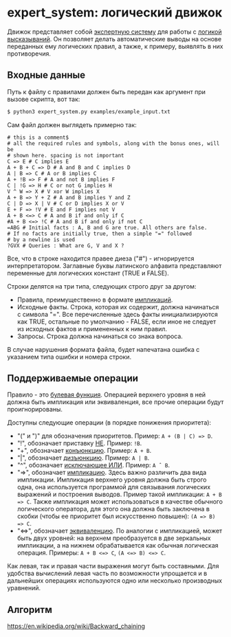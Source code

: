 # expert_system: логический движок


Движок представляет собой [экспертную систему](https://en.wikipedia.org/wiki/Expert_system) для работы с [логикой высказываний](https://en.wikipedia.org/wiki/Propositional_calculus). Он позволяет делать автоматические выводы на основе переданных ему логических правил, а также, к примеру, выявлять в них противоречия.


## Входные данные

Путь к файлу с правилами должен быть передан как аргумент при вызове скрипта, вот так:

```bash
$ python3 expert_system.py examples/example_input.txt
```

Сам файл должен выглядеть примерно так:

```
# this is a comment$
# all the required rules and symbols, along with the bonus ones, will be
# shown here. spacing is not important
C => E # C implies E
A + B + C => D # A and B and C implies D
A | B => C # A or B implies C
A + !B => F # A and not B implies F
C | !G => H # C or not G implies H
V ^ W => X # V xor W implies X
A + B => Y + Z # A and B implies Y and Z
C | D => X | V # C or D implies X or V
E + F => !V # E and F implies not V
A + B <=> C # A and B if and only if C
#A + B <=> !C # A and B if and only if not C
=ABG # Initial facts : A, B and G are true. All others are false.
# If no facts are initially true, then a simple "=" followed
# by a newline is used
?GVX # Queries : What are G, V and X ?
```

Все, что в строке находится правее диеза ("#") - игнорируется интерпретатором. Заглавные буквы латинского алфавита представляют переменные для логических констант (TRUE и FALSE).

Строки делятся на три типа, следующих строго друг за другом:
- Правила, преимущественно в формате [импликаций](https://en.wikipedia.org/wiki/Material_conditional).
- Исходные факты. Строка, которая их содержит, должна начинаться с символа "=". Все перечисленные здесь факты инициализируются как TRUE, остальные по умолчанию - FALSE, если иное не следует из исходных фактов и примененных к ним правил.
- Запросы. Строка должна начинаться со знака вопроса.

В случае нарушения формата файла, будет напечатана ошибка с указанием типа ошибки и номера строки.


## Поддерживаемые операции

Правило - это [булевая функция](https://en.wikipedia.org/wiki/Boolean_function). Операцией верхнего уровня в ней должна быть импликация или эквиваленция, все прочие операции будут проигнорированы.

Доступны следующие операции (в порядке понижения приоритета):

- "(" и ")" для обозначения приоритетов. Пример: ```A + (B | C) => D```.
- "!", обозначает приставку [НЕ](https://en.wikipedia.org/wiki/Negation). Пример: ```!B```.
- "+", обозначает [конъюнкцию](https://en.wikipedia.org/wiki/Logical_conjunction). Пример: ```A + B```.
- "|", обозначает [дизъюнкцию](https://en.wikipedia.org/wiki/Logical_disjunction). Пример: ```A | B```.
- "^", обозначает [исключающее ИЛИ](https://en.wikipedia.org/wiki/Exclusive_or). Пример: ```A ˆ B```.
- "=>", обозначает [импликацию](https://en.wikipedia.org/wiki/Material_conditional). Здесь важно различить два вида импликации. Импликация верхнего уровня должна быть строго одна, она используется программой для связывания логических выражений и построения выводов. Пример такой импликации: ```A + B => C```. Также импликация может использоваться в качестве обычного логического оператора, для этого она должна быть заключена в скобки (чтобы ее приоритет был искусственно повышен): ```(A => B) => C```.
- "<=>", обозначает [эквиваленцию](https://en.wikipedia.org/wiki/Logical_equality). По аналогии с импликацией, может быть двух уровней: на верхнем преобразуется в две зеркальных импликации, а на нижнем обрабатывается как обычная логическая операция. Примеры: ```A + B <=> C```, ```(A <=> B) <=> C```.

Как левая, так и правая части выражения могут быть составными. Для удобства вычислений левая часть по возможности упрощается и в дальнейших операциях используются одно или несколько производных уравнений.


## Алгоритм
https://en.wikipedia.org/wiki/Backward_chaining
